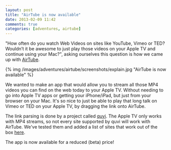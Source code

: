 ```yaml
---
layout: post
title: "AirTube is now available"
date: 2013-02-09 11:42
comments: true
categories: [adventures, airtube]
---
```


"How often do you watch Web Videos on sites like YouTube, Vimeo or TED? Wouldn’t it be awesome to just play those videos on your Apple TV and continue using your Mac?", asking ourselves this question is how we came up with [AirTube](/airtube).

<div class="thumbnail">
{% img /images/adventures/airtube/screenshots/explain.jpg "AirTube is now available" %}
</div>

We wanted to make an app that would allow you to stream all those MP4 videos you can find on the web today to your Apple TV. Without needing to go into Apple TV apps or getting your iPhone/iPad, but just from your browser on your Mac. It's so nice to just be able to play that long talk on Vimeo or TED on your Apple TV, by dragging the link onto AirTube.

The link parsing is done by a project called [quvi](http://quvi.sourceforge.net/). The Apple TV only works with MP4 streams, so not every site supported by quvi will work with AirTube. We've tested them and added a list of sites that work out of the box [here](/airtube).

The app is now available for a reduced (beta) price!


